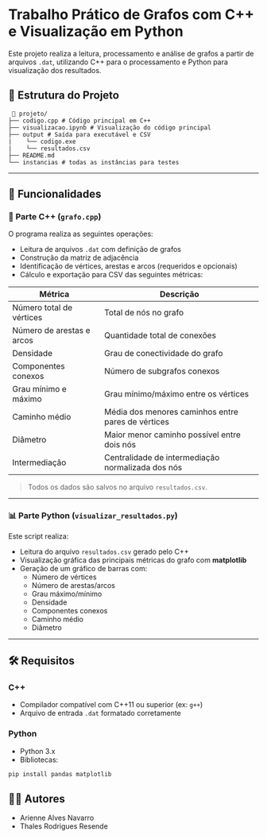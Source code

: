# Trabalho Prático de Grafos com C++ e Visualização em Python

Este projeto realiza a leitura, processamento e análise de grafos a partir de arquivos `.dat`, utilizando C++ para o processamento e Python para visualização dos resultados.

## 📁 Estrutura do Projeto

```
 📂 projeto/ 
├── codigo.cpp # Código principal em C++ 
├── visualizacao.ipynb # Visualização do código principal
├── output # Saída para executável e CSV
|    └── codigo.exe 
|    └── resultados.csv
├── README.md
└── instancias # todas as instâncias para testes
```

---

## 🧠 Funcionalidades

### 🧩 Parte C++ (`grafo.cpp`)

O programa realiza as seguintes operações:

- Leitura de arquivos `.dat` com definição de grafos
- Construção da matriz de adjacência
- Identificação de vértices, arestas e arcos (requeridos e opcionais)
- Cálculo e exportação para CSV das seguintes métricas:

| Métrica                      | Descrição |
|-----------------------------|-----------|
| Número total de vértices    | Total de nós no grafo |
| Número de arestas e arcos   | Quantidade total de conexões |
| Densidade                   | Grau de conectividade do grafo |
| Componentes conexos         | Número de subgrafos conexos |
| Grau mínimo e máximo        | Grau mínimo/máximo entre os vértices |
| Caminho médio               | Média dos menores caminhos entre pares de vértices |
| Diâmetro                    | Maior menor caminho possível entre dois nós |
| Intermediação               | Centralidade de intermediação normalizada dos nós |

> Todos os dados são salvos no arquivo `resultados.csv`.

---

### 📊 Parte Python (`visualizar_resultados.py`)

Este script realiza:

- Leitura do arquivo `resultados.csv` gerado pelo C++
- Visualização gráfica das principais métricas do grafo com **matplotlib**
- Geração de um gráfico de barras com:
  - Número de vértices
  - Número de arestas/arcos
  - Grau máximo/mínimo
  - Densidade
  - Componentes conexos
  - Caminho médio
  - Diâmetro

---

## 🛠️ Requisitos

### C++

- Compilador compatível com C++11 ou superior (ex: `g++`)
- Arquivo de entrada `.dat` formatado corretamente

### Python

- Python 3.x
- Bibliotecas:
```bash
pip install pandas matplotlib
```

## 👨‍💻 Autores

- Arienne Alves Navarro
- Thales Rodrigues Resende